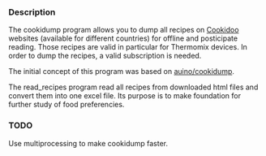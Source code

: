 ### Description ###

The cookidump program allows you to dump all recipes on [Cookidoo](https://cookidoo.pl) websites (available for different countries) for offline and posticipate reading.
Those recipes are valid in particular for Thermomix devices.
In order to dump the recipes, a valid subscription is needed.

The initial concept of this program was based on [auino/cookidump](https://github.com/auino/cookidump).

The read_recipes program read all recipes from downloaded html files and convert them into one excel file. 
Its purpose is to make foundation for further study of food preferencies.

### TODO ###

Use multiprocessing to make cookidump faster.







